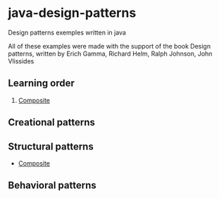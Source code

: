 # java-design-patterns
Design patterns exemples written in java

All of these examples were made with the support of the book Design patterns, written by Erich Gamma, Richard Helm, Ralph Johnson, John Vlissides

## Learning order
1. [Composite](/composite)

## Creational patterns

## Structural patterns
- [Composite](/composite)

## Behavioral patterns
